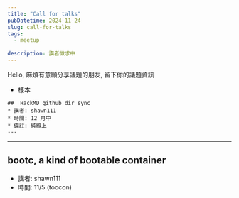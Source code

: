 ```yaml
---
title: "Call for talks"
pubDatetime: 2024-11-24
slug: call-for-talks
tags:
  - meetup
  
description: 講者徵求中
---
```


Hello, 麻煩有意願分享議題的朋友, 留下你的議題資訊

* 樣本
```
##  HackMD github dir sync 
* 講者: shawn111
* 時間: 12 月中
* 備註: 純線上
---
```

---

## bootc, a kind of bootable container
* 講者: shawn111
* 時間: 11/5 (toocon)
